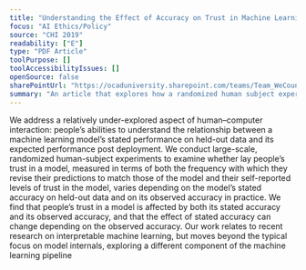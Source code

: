 ```yaml
---
title: "Understanding the Effect of Accuracy on Trust in Machine Learning Models"
focus: "AI Ethics/Policy"
source: "CHI 2019"
readability: ["E"]
type: "PDF Article"
toolPurpose: []
toolAccessibilityIssues: []
openSource: false
sharePointUrl: "https://ocaduniversity.sharepoint.com/teams/Team_WeCount/Shared%20Documents/Resources%20and%20Tools/Literature%20(curated)/Understanding%20the%20Effect%20of%20Accuracy%20on%20Trust%20in%20Machine%20Learning%20Models.pdf"
summary: "An article that explores how a randomized human subject experiment found the average person's trust in a machine learning model is affected by the model's stated accuracy level and observation of the model in practice.  "
---
```

We address a relatively under-explored aspect of human–computer interaction: people’s abilities to understand the relationship between a machine learning model’s stated performance on held-out data and its expected performance post deployment. We conduct large-scale, randomized human-subject experiments to examine whether lay people’s trust in a model, measured in terms of both the frequency with which they revise their predictions to match those of the model and their self-reported levels of trust in the model, varies depending on the model’s stated accuracy on held-out data and on its observed accuracy in practice. We find that people’s trust in a model is affected by both its stated accuracy and its observed accuracy, and that the effect of stated accuracy can change depending on the observed accuracy. Our work relates to recent research on interpretable machine learning, but moves beyond the typical focus on model internals, exploring a different component of the machine learning pipeline
